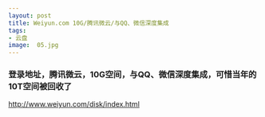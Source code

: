 ```yaml
---
layout: post
title: Weiyun.com 10G/腾讯微云/与QQ、微信深度集成
tags:
- 云盘
image:  05.jpg
---
```




### 登录地址，腾讯微云，10G空间，与QQ、微信深度集成，可惜当年的10T空间被回收了<br>
http://www.weiyun.com/disk/index.html
